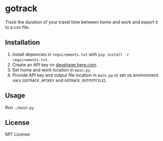 # gotrack
Track the duration of your travel time between home and work and export it to a csv file. 

## Installation
1. Install depencies in `requirements.txt` with `pip install -r requirements.txt`.
2. Create an API key on
[developer.here.com](https://developer.here.com/develop/rest-apis).
3. Set home and work location in `main.py`
4. Provide API key and output file location in `main.py` or set os environment vars (`GOTRACK_APIKEY` and `GOTRACK_OUTPUTFILE`).

## Usage
Run `./main.py`

## License
MIT License